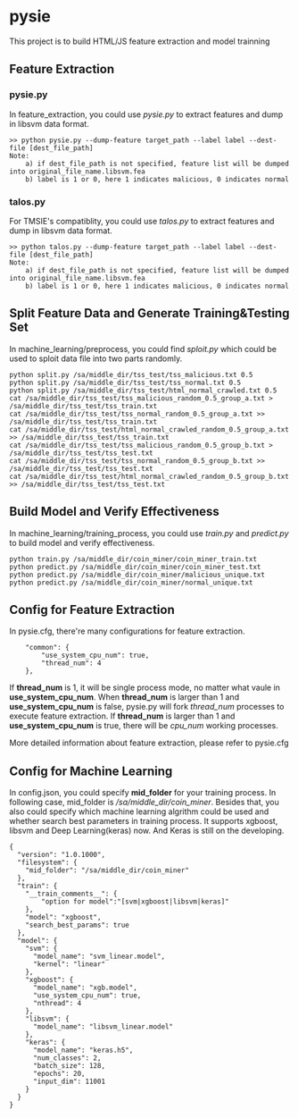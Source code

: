 # pysie
This project is to build HTML/JS feature extraction and model trainning

## Feature Extraction

### pysie.py
In feature_extraction, you could use *pysie.py* to extract features and dump in libsvm data format.

```
>> python pysie.py --dump-feature target_path --label label --dest-file [dest_file_path]
Note:
    a) if dest_file_path is not specified, feature list will be dumped into original_file_name.libsvm.fea
    b) label is 1 or 0, here 1 indicates malicious, 0 indicates normal
```

### talos.py
For TMSIE's compatiblity, you could use *talos.py* to extract features and dump in libsvm data format.

```
>> python talos.py --dump-feature target_path --label label --dest-file [dest_file_path]
Note:
    a) if dest_file_path is not specified, feature list will be dumped into original_file_name.libsvm.fea
    b) label is 1 or 0, here 1 indicates malicious, 0 indicates normal
```

## Split Feature Data and Generate Training&Testing Set

In machine_learning/preprocess, you could find *sploit.py* which could be used to sploit data file into two parts randomly.

```
python split.py /sa/middle_dir/tss_test/tss_malicious.txt 0.5
python split.py /sa/middle_dir/tss_test/tss_normal.txt 0.5
python split.py /sa/middle_dir/tss_test/html_normal_crawled.txt 0.5
cat /sa/middle_dir/tss_test/tss_malicious_random_0.5_group_a.txt > /sa/middle_dir/tss_test/tss_train.txt
cat /sa/middle_dir/tss_test/tss_normal_random_0.5_group_a.txt >> /sa/middle_dir/tss_test/tss_train.txt
cat /sa/middle_dir/tss_test/html_normal_crawled_random_0.5_group_a.txt >> /sa/middle_dir/tss_test/tss_train.txt
cat /sa/middle_dir/tss_test/tss_malicious_random_0.5_group_b.txt > /sa/middle_dir/tss_test/tss_test.txt
cat /sa/middle_dir/tss_test/tss_normal_random_0.5_group_b.txt >> /sa/middle_dir/tss_test/tss_test.txt
cat /sa/middle_dir/tss_test/html_normal_crawled_random_0.5_group_b.txt >> /sa/middle_dir/tss_test/tss_test.txt
```

## Build Model and Verify Effectiveness

In machine_learning/training_process, you could use *train.py* and *predict.py* to build model and verify effectiveness.

```
python train.py /sa/middle_dir/coin_miner/coin_miner_train.txt
python predict.py /sa/middle_dir/coin_miner/coin_miner_test.txt
python predict.py /sa/middle_dir/coin_miner/malicious_unique.txt
python predict.py /sa/middle_dir/coin_miner/normal_unique.txt
```

## Config for Feature Extraction

In pysie.cfg, there're many configurations for feature extraction.

```
    "common": {
        "use_system_cpu_num": true,
        "thread_num": 4
    },
```
If **thread_num** is 1, it will be single process mode, no matter what vaule in **use_system_cpu_num**. When **thread_num** is larger than 1 and **use_system_cpu_num** is false, pysie.py will fork *thread_num* processes to execute feature extraction. If **thread_num** is larger than 1 and **use_system_cpu_num** is true, there will be *cpu_num* working processes.

More detailed information about feature extraction, please refer to pysie.cfg

## Config for Machine Learning

In config.json, you could specify **mid_folder** for your training process. In following case, mid_folder is */sa/middle_dir/coin_miner*. Besides that, you also could specify which machine learning algrithm could be used and whether search best parameters in training process. It supports xgboost, libsvm and Deep Learning(keras) now. And Keras is still on the developing.

```
{
  "version": "1.0.1000",
  "filesystem": {
    "mid_folder": "/sa/middle_dir/coin_miner"
  },
  "train": {
    "__train_comments__": {
        "option for model":"[svm|xgboost|libsvm|keras]"
    },
    "model": "xgboost",
    "search_best_params": true
  },
  "model": {
    "svm": {
      "model_name": "svm_linear.model",
      "kernel": "linear"
    },
    "xgboost": {
      "model_name": "xgb.model",
      "use_system_cpu_num": true,
      "nthread": 4
    },
    "libsvm": {
      "model_name": "libsvm_linear.model"
    },
    "keras": {
      "model_name": "keras.h5",
      "num_classes": 2,
      "batch_size": 128,
      "epochs": 20,
      "input_dim": 11001
    }
  }
}

```










